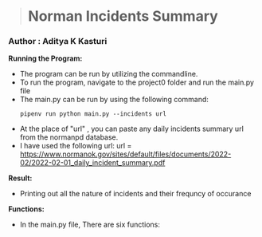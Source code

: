 > # Norman Incidents Summary
### Author : Aditya K Kasturi 

__Running the Program:__
- The program can be run by utilizing the commandline.
- To run the program, navigate to the project0 folder and run the main.py file 
- The main.py can be run by using the following command: 
  ```
  pipenv run python main.py --incidents url 
  ``` 
- At the place of "url" , you can paste any daily incidents summary url from the normanpd database. 
- I have used the following url: 
  url = https://www.normanok.gov/sites/default/files/documents/2022-02/2022-02-01_daily_incident_summary.pdf
  
__Result:__
- Printing out all the nature of incidents and their frequncy of occurance
  
__Functions:__

- In the main.py file, There are six functions:
  
